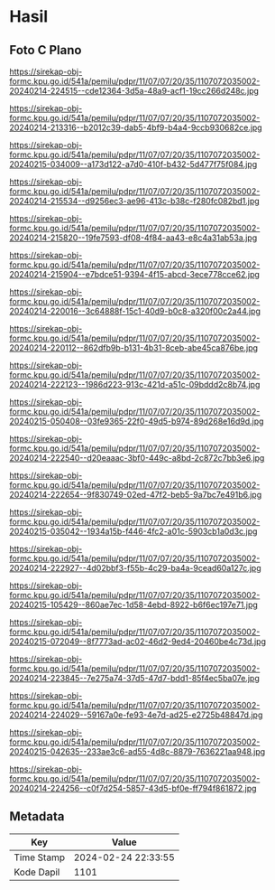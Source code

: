 # Hasil

## Foto C Plano

https://sirekap-obj-formc.kpu.go.id/541a/pemilu/pdpr/11/07/07/20/35/1107072035002-20240214-224515--cde12364-3d5a-48a9-acf1-19cc266d248c.jpg

https://sirekap-obj-formc.kpu.go.id/541a/pemilu/pdpr/11/07/07/20/35/1107072035002-20240214-213316--b2012c39-dab5-4bf9-b4a4-9ccb930682ce.jpg

https://sirekap-obj-formc.kpu.go.id/541a/pemilu/pdpr/11/07/07/20/35/1107072035002-20240215-034009--a173d122-a7d0-410f-b432-5d477f75f084.jpg

https://sirekap-obj-formc.kpu.go.id/541a/pemilu/pdpr/11/07/07/20/35/1107072035002-20240214-215534--d9256ec3-ae96-413c-b38c-f280fc082bd1.jpg

https://sirekap-obj-formc.kpu.go.id/541a/pemilu/pdpr/11/07/07/20/35/1107072035002-20240214-215820--19fe7593-df08-4f84-aa43-e8c4a31ab53a.jpg

https://sirekap-obj-formc.kpu.go.id/541a/pemilu/pdpr/11/07/07/20/35/1107072035002-20240214-215904--e7bdce51-9394-4f15-abcd-3ece778cce62.jpg

https://sirekap-obj-formc.kpu.go.id/541a/pemilu/pdpr/11/07/07/20/35/1107072035002-20240214-220016--3c64888f-15c1-40d9-b0c8-a320f00c2a44.jpg

https://sirekap-obj-formc.kpu.go.id/541a/pemilu/pdpr/11/07/07/20/35/1107072035002-20240214-220112--862dfb9b-b131-4b31-8ceb-abe45ca876be.jpg

https://sirekap-obj-formc.kpu.go.id/541a/pemilu/pdpr/11/07/07/20/35/1107072035002-20240214-222123--1986d223-913c-421d-a51c-09bddd2c8b74.jpg

https://sirekap-obj-formc.kpu.go.id/541a/pemilu/pdpr/11/07/07/20/35/1107072035002-20240215-050408--03fe9365-22f0-49d5-b974-89d268e16d9d.jpg

https://sirekap-obj-formc.kpu.go.id/541a/pemilu/pdpr/11/07/07/20/35/1107072035002-20240214-222540--d20eaaac-3bf0-449c-a8bd-2c872c7bb3e6.jpg

https://sirekap-obj-formc.kpu.go.id/541a/pemilu/pdpr/11/07/07/20/35/1107072035002-20240214-222654--9f830749-02ed-47f2-beb5-9a7bc7e491b6.jpg

https://sirekap-obj-formc.kpu.go.id/541a/pemilu/pdpr/11/07/07/20/35/1107072035002-20240215-035042--1934a15b-f446-4fc2-a01c-5903cb1a0d3c.jpg

https://sirekap-obj-formc.kpu.go.id/541a/pemilu/pdpr/11/07/07/20/35/1107072035002-20240214-222927--4d02bbf3-f55b-4c29-ba4a-9cead60a127c.jpg

https://sirekap-obj-formc.kpu.go.id/541a/pemilu/pdpr/11/07/07/20/35/1107072035002-20240215-105429--860ae7ec-1d58-4ebd-8922-b6f6ec197e71.jpg

https://sirekap-obj-formc.kpu.go.id/541a/pemilu/pdpr/11/07/07/20/35/1107072035002-20240215-072049--8f7773ad-ac02-46d2-9ed4-20460be4c73d.jpg

https://sirekap-obj-formc.kpu.go.id/541a/pemilu/pdpr/11/07/07/20/35/1107072035002-20240214-223845--7e275a74-37d5-47d7-bdd1-85f4ec5ba07e.jpg

https://sirekap-obj-formc.kpu.go.id/541a/pemilu/pdpr/11/07/07/20/35/1107072035002-20240214-224029--59167a0e-fe93-4e7d-ad25-e2725b48847d.jpg

https://sirekap-obj-formc.kpu.go.id/541a/pemilu/pdpr/11/07/07/20/35/1107072035002-20240215-042635--233ae3c6-ad55-4d8c-8879-7636221aa948.jpg

https://sirekap-obj-formc.kpu.go.id/541a/pemilu/pdpr/11/07/07/20/35/1107072035002-20240214-224256--c0f7d254-5857-43d5-bf0e-ff794f861872.jpg


## Metadata

| Key        | Value               |
| ---------- | ------------------- |
| Time Stamp | 2024-02-24 22:33:55 |
| Kode Dapil | 1101                |



